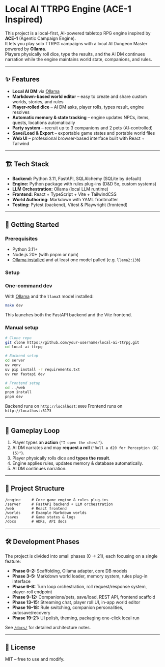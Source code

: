 # Local AI TTRPG Engine (ACE-1 Inspired)

This project is a local-first, AI-powered tabletop RPG engine inspired by **ACE-1** (Agentic Campaign Engine).  
It lets you play solo TTRPG campaigns with a local AI Dungeon Master powered by **Ollama**.  
Players physically roll dice, type the results, and the AI DM continues narration while the engine maintains world state, companions, and rules.

---

## ✨ Features
- **Local AI DM** via [Ollama](https://ollama.ai/)
- **Markdown-based world editor** – easy to create and share custom worlds, stories, and rules
- **Player-rolled dice** – AI DM asks, player rolls, types result, engine resolves
- **Automatic memory & state tracking** – engine updates NPCs, items, quests, locations automatically
- **Party system** – recruit up to 3 companions and 2 pets (AI-controlled)
- **Save/Load & Export** – exportable game states and portable world files
- **Web UI** – professional browser-based interface built with React + Tailwind

---

## 🏗️ Tech Stack
- **Backend:** Python 3.11, FastAPI, SQLAlchemy (SQLite by default)
- **Engine:** Python package with rules plug-ins (D&D 5e, custom systems)
- **LLM Orchestration:** Ollama (local LLM runtime)
- **Frontend:** React + TypeScript + Vite + TailwindCSS
- **World Authoring:** Markdown with YAML frontmatter
- **Testing:** Pytest (backend), Vitest & Playwright (frontend)

---

## 🚀 Getting Started

### Prerequisites
- Python 3.11+
- Node.js 20+ (with pnpm or npm)
- [Ollama installed](https://ollama.ai/) and at least one model pulled (e.g. `llama2:13b`)

### Setup
### One-command dev

With [Ollama](https://ollama.ai) and the `llama3` model installed:

```bash
make dev
```

This launches both the FastAPI backend and the Vite frontend.

### Manual setup

```bash
# Clone repo
git clone https://github.com/your-username/local-ai-ttrpg.git
cd local-ai-ttrpg

# Backend setup
cd server
uv venv
uv pip install -r requirements.txt
uv run fastapi dev

# Frontend setup
cd ../web
pnpm install
pnpm dev
```

Backend runs on `http://localhost:8000`
Frontend runs on `http://localhost:5173`

---

## 🎲 Gameplay Loop
1. Player types an **action** (`"I open the chest"`).  
2. AI DM narrates and may **request a roll** (`"Roll a d20 for Perception (DC 15)"`).  
3. Player physically rolls dice and **types the result**.  
4. Engine applies rules, updates memory & database automatically.  
5. AI DM continues narration.  

---

## 📂 Project Structure
```
/engine     # Core game engine & rules plug-ins
/server     # FastAPI backend + LLM orchestration
/web        # React frontend
/worlds     # Example Markdown worlds
/saves      # Game states & logs
/docs       # ADRs, API docs
```

---

## 🛠 Development Phases
The project is divided into small phases (0 → 21), each focusing on a single feature:  
- **Phase 0–2:** Scaffolding, Ollama adapter, core DB models  
- **Phase 3–5:** Markdown world loader, memory system, rules plug-in interface  
- **Phase 6–8:** Turn loop orchestration, roll request/response system, player-roll endpoint  
- **Phase 9–12:** Companions/pets, save/load, REST API, frontend scaffold  
- **Phase 13–15:** Streaming chat, player roll UI, in-app world editor  
- **Phase 16–18:** Rule switching, companion personalities, autosave/recovery  
- **Phase 19–21:** UI polish, theming, packaging one-click local run  

See [`/docs/`](./docs) for detailed architecture notes.

---

## 📜 License
MIT – free to use and modify.
